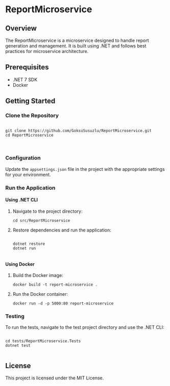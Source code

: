 <!DOCTYPE html>
<html lang="en">
<head>
    <meta charset="UTF-8">
    <meta name="viewport" content="width=device-width, initial-scale=1.0">
    <title>ReportMicroservice</title>
</head>
<body>
    <h1>ReportMicroservice</h1>
    <h2>Overview</h2>
    <p>The ReportMicroservice is a microservice designed to handle report generation and management. It is built using .NET and follows best practices for microservice architecture.</p>
    <h2>Prerequisites</h2>
    <ul>
        <li>.NET 7 SDK</li>
        <li>Docker</li>
    </ul>
    <h2>Getting Started</h2>
    <h3>Clone the Repository</h3>
    <pre>
<code>
git clone https://github.com/GoksuSusuzlu/ReportMicroservice.git
cd ReportMicroservice
</code>
    </pre>
    <h3>Configuration</h3>
    <p>Update the <code>appsettings.json</code> file in the project with the appropriate settings for your environment.</p>
    <h3>Run the Application</h3>
    <h4>Using .NET CLI</h4>
    <ol>
        <li>Navigate to the project directory:
            <pre><code>cd src/ReportMicroservice</code></pre>
        </li>
        <li>Restore dependencies and run the application:
            <pre><code>
dotnet restore
dotnet run
            </code></pre>
        </li>
    </ol>
    <h4>Using Docker</h4>
    <ol>
        <li>Build the Docker image:
            <pre><code>docker build -t report-microservice .</code></pre>
        </li>
        <li>Run the Docker container:
            <pre><code>docker run -d -p 5000:80 report-microservice</code></pre>
        </li>
    </ol>
    <h3>Testing</h3>
    <p>To run the tests, navigate to the test project directory and use the .NET CLI:</p>
    <pre><code>
cd tests/ReportMicroservice.Tests
dotnet test
    </code></pre>
    <h2>License</h2>
    <p>This project is licensed under the MIT License.</p>
</body>
</html>
